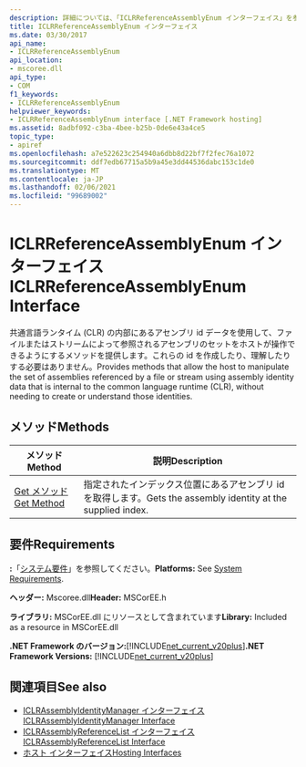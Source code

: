 ```yaml
---
description: 詳細については、「ICLRReferenceAssemblyEnum インターフェイス」を参照してください。
title: ICLRReferenceAssemblyEnum インターフェイス
ms.date: 03/30/2017
api_name:
- ICLRReferenceAssemblyEnum
api_location:
- mscoree.dll
api_type:
- COM
f1_keywords:
- ICLRReferenceAssemblyEnum
helpviewer_keywords:
- ICLRReferenceAssemblyEnum interface [.NET Framework hosting]
ms.assetid: 8adbf092-c3ba-4bee-b25b-0de6e43a4ce5
topic_type:
- apiref
ms.openlocfilehash: a7e522623c254940a6dbb8d22bf7f2fec76a1072
ms.sourcegitcommit: ddf7edb67715a5b9a45e3dd44536dabc153c1de0
ms.translationtype: MT
ms.contentlocale: ja-JP
ms.lasthandoff: 02/06/2021
ms.locfileid: "99689002"
---
```

# <a name="iclrreferenceassemblyenum-interface"></a><span data-ttu-id="8d892-103">ICLRReferenceAssemblyEnum インターフェイス</span><span class="sxs-lookup"><span data-stu-id="8d892-103">ICLRReferenceAssemblyEnum Interface</span></span>

<span data-ttu-id="8d892-104">共通言語ランタイム (CLR) の内部にあるアセンブリ id データを使用して、ファイルまたはストリームによって参照されるアセンブリのセットをホストが操作できるようにするメソッドを提供します。これらの id を作成したり、理解したりする必要はありません。</span><span class="sxs-lookup"><span data-stu-id="8d892-104">Provides methods that allow the host to manipulate the set of assemblies referenced by a file or stream using assembly identity data that is internal to the common language runtime (CLR), without needing to create or understand those identities.</span></span>  
  
## <a name="methods"></a><span data-ttu-id="8d892-105">メソッド</span><span class="sxs-lookup"><span data-stu-id="8d892-105">Methods</span></span>  
  
|<span data-ttu-id="8d892-106">メソッド</span><span class="sxs-lookup"><span data-stu-id="8d892-106">Method</span></span>|<span data-ttu-id="8d892-107">説明</span><span class="sxs-lookup"><span data-stu-id="8d892-107">Description</span></span>|  
|------------|-----------------|  
|[<span data-ttu-id="8d892-108">Get メソッド</span><span class="sxs-lookup"><span data-stu-id="8d892-108">Get Method</span></span>](iclrreferenceassemblyenum-get-method.md)|<span data-ttu-id="8d892-109">指定されたインデックス位置にあるアセンブリ id を取得します。</span><span class="sxs-lookup"><span data-stu-id="8d892-109">Gets the assembly identity at the supplied index.</span></span>|  
  
## <a name="requirements"></a><span data-ttu-id="8d892-110">要件</span><span class="sxs-lookup"><span data-stu-id="8d892-110">Requirements</span></span>  

 <span data-ttu-id="8d892-111">**:**「[システム要件](../../get-started/system-requirements.md)」を参照してください。</span><span class="sxs-lookup"><span data-stu-id="8d892-111">**Platforms:** See [System Requirements](../../get-started/system-requirements.md).</span></span>  
  
 <span data-ttu-id="8d892-112">**ヘッダー:** Mscoree.dll</span><span class="sxs-lookup"><span data-stu-id="8d892-112">**Header:** MSCorEE.h</span></span>  
  
 <span data-ttu-id="8d892-113">**ライブラリ:** MSCorEE.dll にリソースとして含まれています</span><span class="sxs-lookup"><span data-stu-id="8d892-113">**Library:** Included as a resource in MSCorEE.dll</span></span>  
  
 <span data-ttu-id="8d892-114">**.NET Framework のバージョン:**[!INCLUDE[net_current_v20plus](../../../../includes/net-current-v20plus-md.md)]</span><span class="sxs-lookup"><span data-stu-id="8d892-114">**.NET Framework Versions:** [!INCLUDE[net_current_v20plus](../../../../includes/net-current-v20plus-md.md)]</span></span>  
  
## <a name="see-also"></a><span data-ttu-id="8d892-115">関連項目</span><span class="sxs-lookup"><span data-stu-id="8d892-115">See also</span></span>

- [<span data-ttu-id="8d892-116">ICLRAssemblyIdentityManager インターフェイス</span><span class="sxs-lookup"><span data-stu-id="8d892-116">ICLRAssemblyIdentityManager Interface</span></span>](iclrassemblyidentitymanager-interface.md)
- [<span data-ttu-id="8d892-117">ICLRAssemblyReferenceList インターフェイス</span><span class="sxs-lookup"><span data-stu-id="8d892-117">ICLRAssemblyReferenceList Interface</span></span>](iclrassemblyreferencelist-interface.md)
- [<span data-ttu-id="8d892-118">ホスト インターフェイス</span><span class="sxs-lookup"><span data-stu-id="8d892-118">Hosting Interfaces</span></span>](hosting-interfaces.md)

